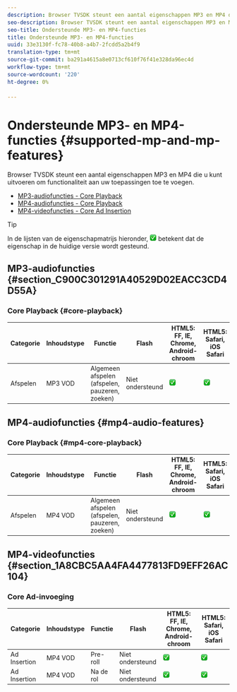 ```yaml
---
description: Browser TVSDK steunt een aantal eigenschappen MP3 en MP4 die u kunt uitvoeren om functionaliteit aan uw toepassingen toe te voegen.
seo-description: Browser TVSDK steunt een aantal eigenschappen MP3 en MP4 die u kunt uitvoeren om functionaliteit aan uw toepassingen toe te voegen.
seo-title: Ondersteunde MP3- en MP4-functies
title: Ondersteunde MP3- en MP4-functies
uuid: 33e3130f-fc78-40b8-a4b7-2fcdd5a2b4f9
translation-type: tm+mt
source-git-commit: ba291a4615a8e0713cf610f76f41e328da96ec4d
workflow-type: tm+mt
source-wordcount: '220'
ht-degree: 0%

---
```



# Ondersteunde MP3- en MP4-functies {#supported-mp-and-mp-features}

Browser TVSDK steunt een aantal eigenschappen MP3 en MP4 die u kunt uitvoeren om functionaliteit aan uw toepassingen toe te voegen.
* [MP3-audiofuncties - Core Playback](#core-playback)
* [MP4-audiofuncties - Core Playback](#mp4-audio-features)
* [MP4-videofuncties - Core Ad Insertion](#section_1A8CBC5AA4FA4477813FD9EFF26AC104)

>[!TIP]
>
>In de lijsten van de eigenschapmatrijs hieronder, ![gesteund pictogram](assets/supported15.png) betekent dat de eigenschap in de huidige versie wordt gesteund.

## MP3-audiofuncties {#section_C900C301291A40529D02EACC3CD4D55A}

### Core Playback {#core-playback}

| Categorie | Inhoudstype | Functie | Flash | HTML5: FF, IE, Chrome, Android-chroom | HTML5: Safari, iOS Safari |
|--- |--- |--- |--- |--- |--- |
| Afspelen | MP3 VOD | Algemeen afspelen (afspelen, pauzeren, zoeken) | Niet ondersteund | ![ondersteund pictogram](assets/supported15.png) | ![ondersteund pictogram](assets/supported15.png) |

## MP4-audiofuncties {#mp4-audio-features}

### Core Playback {#mp4-core-playback}

| Categorie | Inhoudstype | Functie | Flash | HTML5: FF, IE, Chrome, Android-chroom | HTML5: Safari, iOS Safari |
|--- |--- |--- |--- |--- |--- |
| Afspelen | MP4 VOD | Algemeen afspelen (afspelen, pauzeren, zoeken) | Niet ondersteund | ![ondersteund pictogram](assets/supported15.png) | ![ondersteund pictogram](assets/supported15.png) |

## MP4-videofuncties {#section_1A8CBC5AA4FA4477813FD9EFF26AC104}

### Core Ad-invoeging

| Categorie | Inhoudstype | Functie | Flash | HTML5: FF, IE, Chrome, Android-chroom | HTML5: Safari, iOS Safari |
|--- |--- |--- |--- |--- |--- |
| Ad Insertion | MP4 VOD | Pre-roll | Niet ondersteund | ![ondersteund pictogram](assets/supported15.png) | ![ondersteund pictogram](assets/supported15.png) |
| Ad Insertion | MP4 VOD | Na de rol | Niet ondersteund | ![ondersteund pictogram](assets/supported15.png) | ![ondersteund pictogram](assets/supported15.png) |